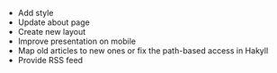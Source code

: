 * Add style
* Update about page
* Create new layout
* Improve presentation on mobile
* Map old articles to new ones or fix the path-based access in Hakyll
* Provide RSS feed
